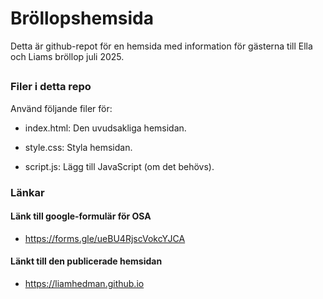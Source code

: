 # Bröllopshemsida

Detta är github-repot för en hemsida med information för gästerna till Ella och Liams bröllop juli 2025.

##

### Filer i detta repo

Använd följande filer för:

- index.html: Den uvudsakliga hemsidan.

- style.css: Styla hemsidan.

- script.js: Lägg till JavaScript (om det behövs).

### Länkar

#### Länk till google-formulär för OSA

- <https://forms.gle/ueBU4RjscVokcYJCA>
 
#### Länkt till den publicerade hemsidan

- <https://liamhedman.github.io>